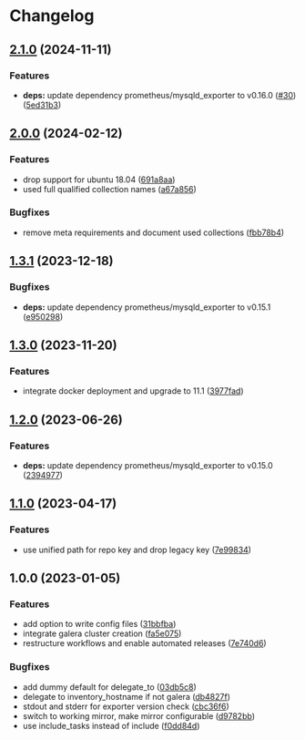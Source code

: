 # Changelog

## [2.1.0](https://github.com/rolehippie/mariadb/compare/v2.0.0...v2.1.0) (2024-11-11)


### Features

* **deps:** update dependency prometheus/mysqld_exporter to v0.16.0 ([#30](https://github.com/rolehippie/mariadb/issues/30)) ([5ed31b3](https://github.com/rolehippie/mariadb/commit/5ed31b34562591adbac0aad2157aebe0097dbe98))

## [2.0.0](https://github.com/rolehippie/mariadb/compare/v1.3.1...v2.0.0) (2024-02-12)


### Features

* drop support for ubuntu 18.04 ([691a8aa](https://github.com/rolehippie/mariadb/commit/691a8aa918b75f92f87fa24a18d9ded73a4eeb3a))
* used full qualified collection names ([a67a856](https://github.com/rolehippie/mariadb/commit/a67a856085bc7f5e431f0c5f2256c3d4a43492ff))


### Bugfixes

* remove meta requirements and document used collections ([fbb78b4](https://github.com/rolehippie/mariadb/commit/fbb78b4ad6a65bfe3160266b1440abd60a690052))

## [1.3.1](https://github.com/rolehippie/mariadb/compare/v1.3.0...v1.3.1) (2023-12-18)


### Bugfixes

* **deps:** update dependency prometheus/mysqld_exporter to v0.15.1 ([e950298](https://github.com/rolehippie/mariadb/commit/e9502986fa0debc694bb8585a22679cc1660b312))

## [1.3.0](https://github.com/rolehippie/mariadb/compare/v1.2.0...v1.3.0) (2023-11-20)


### Features

* integrate docker deployment and upgrade to 11.1 ([3977fad](https://github.com/rolehippie/mariadb/commit/3977fad256f0467ef67eb986c57517117331c52f))

## [1.2.0](https://github.com/rolehippie/mariadb/compare/v1.1.0...v1.2.0) (2023-06-26)


### Features

* **deps:** update dependency prometheus/mysqld_exporter to v0.15.0 ([2394977](https://github.com/rolehippie/mariadb/commit/239497763e61f90f9971cc5f8fa622ec36974680))

## [1.1.0](https://github.com/rolehippie/mariadb/compare/v1.0.0...v1.1.0) (2023-04-17)


### Features

* use unified path for repo key and drop legacy key ([7e99834](https://github.com/rolehippie/mariadb/commit/7e998340b514468431754f23f7042c18257a5d4a))

## 1.0.0 (2023-01-05)


### Features

* add option to write config files ([31bbfba](https://github.com/rolehippie/mariadb/commit/31bbfba420119c47dff84030b898d4b8f9e52f4e))
* integrate galera cluster creation ([fa5e075](https://github.com/rolehippie/mariadb/commit/fa5e075bc379ad833e883580b05c1b403c2c580a))
* restructure workflows and enable automated releases ([7e740d6](https://github.com/rolehippie/mariadb/commit/7e740d6274a00e1c29f9a72e59e5a4c4277e7373))


### Bugfixes

* add dummy default for delegate_to ([03db5c8](https://github.com/rolehippie/mariadb/commit/03db5c880a6fa199cde3c8ae71218507cd0ca510))
* delegate to inventory_hostname if not galera ([db4827f](https://github.com/rolehippie/mariadb/commit/db4827f22da521712c24b457232f14939ff15271))
* stdout and stderr for exporter version check ([cbc36f6](https://github.com/rolehippie/mariadb/commit/cbc36f695c9afe479df56a2353f523ff40690e96))
* switch to working mirror, make mirror configurable ([d9782bb](https://github.com/rolehippie/mariadb/commit/d9782bb3ff4ea9c084762fd157a28a14b6c90b62))
* use include_tasks instead of include ([f0dd84d](https://github.com/rolehippie/mariadb/commit/f0dd84dff0dfd723bf82a975c7e7d8b27a215647))
